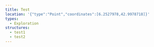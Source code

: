 ```yaml
---
title: Test
location: '{"type":"Point","coordinates":[6.2527978,42.9978718]}'
types:
  - Exploration
structures:
  - test1
  - test2
---
```

